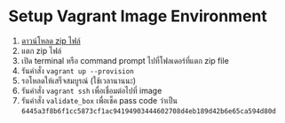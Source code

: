 
# Setup Vagrant Image Environment

1. [ดาวน์โหลด zip ไฟล์](https://www.dropbox.com/s/kkj1kdwxh0chf92/vagrant-env.zip?dl=0)
2. แตก zip ไฟล์
3. เปิด terminal หรือ command prompt ไปที่โฟลเดอร์ที่แตก zip file
4. รันคำสั่ง `vagrant up --provision`
5. รอโหลดให้เสร็จสมบูรณ์ (ใช้เวลานานนะ)
6. รันคำสั่ง `vagrant ssh` เพื่อเชื่อมต่อไปที่ image
7. รันคำสั่ง `validate_box` เพื่อเช็ค pass code ว่าเป็น `6445a3f8b6f1cc5873cf1ac94194903444602708d4eb189d42b6e65ca594d80d`